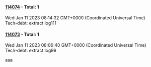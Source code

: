



#### [114074](https://dfoglobal.visualstudio.com/DFO/_build/results?buildId=114074&view=results) - Total: 1 <br>
Wed Jan 11 2023 08:14:32 GMT+0000 (Coordinated Universal Time) <br>
 Tech-debt: extract log111
 




#### [114073](https://dfoglobal.visualstudio.com/DFO/_build/results?buildId=114073&view=results) - Total: 1 <br>
Wed Jan 11 2023 08:06:40 GMT+0000 (Coordinated Universal Time) <br>
 Tech-debt: extract log99
 
aaa
